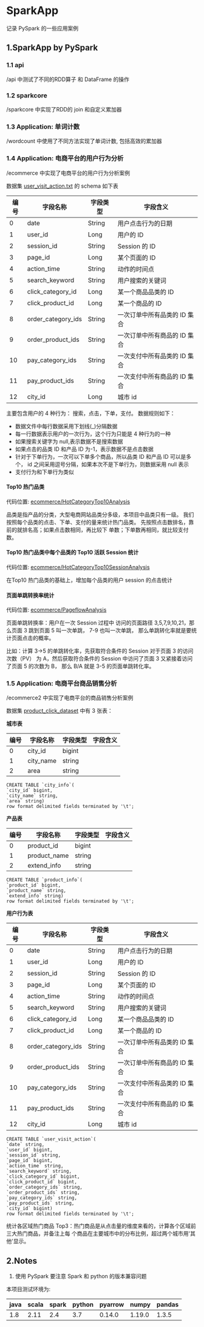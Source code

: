 
# SparkApp

记录 PySpark 的一些应用案例

## 1.SparkApp by PySpark

### 1.1 api

/api 中测试了不同的RDD算子 和 DataFrame 的操作 

### 1.2 sparkcore

/sparkcore 中实现了RDD的 join 和自定义累加器

### 1.3 Application: 单词计数

/wordcount 中使用了不同方法实现了单词计数, 包括高效的累加器

### 1.4 Application: 电商平台的用户行为分析

/ecommerce 中实现了电商平台的用户行为分析案例

数据集 [user_visit_action.txt](data/user_visit_action.txt) 的 schema 如下表

|  编号   | 字段名称  | 字段类型  |字段含义  |
|  ----  | ----  | ----  |----  |
| 0 | date | String | 用户点击行为的日期 |
| 1 | user_id | Long | 用户的 ID| 
| 2 | session_id | String | Session 的 ID| 
| 3 | page_id | Long | 某个页面的 ID| 
| 4 | action_time|  String|  动作的时间点| 
| 5 | search_keyword|  String|  用户搜索的关键词| 
| 6 | click_category_id | Long|  某一个商品品类的 ID| 
| 7 | click_product_id|  Long | 某一个商品的 ID| 
| 8 | order_category_ids|  String|  一次订单中所有品类的 ID 集合| 
| 9 |  order_product_ids|  String|  一次订单中所有商品的 ID 集合| 
| 10|  pay_category_ids|  String|  一次支付中所有品类的 ID 集合| 
| 11| pay_product_ids|  String|  一次支付中所有商品的 ID 集合| 
| 12|  city_id|  Long|  城市 id| 


主要包含用户的 4 种行为： 搜索，点击，下单，支付。
数据规则如下：

* 数据文件中每行数据采用下划线(_)分隔数据
* 每一行数据表示用户的一次行为，这个行为只能是 4 种行为的一种
* 如果搜索关键字为 null,表示数据不是搜索数据
* 如果点击的品类 ID 和产品 ID 为-1，表示数据不是点击数据
* 针对于下单行为，一次可以下单多个商品，所以品类 ID 和产品 ID 可以是多个， id 之间采用逗号分隔，如果本次不是下单行为，则数据采用 null 表示
* 支付行为和下单行为类似


####  Top10 热门品类

代码位置: [ecommerce/HotCategoryTop10Analysis](ecommerce/HotCategoryTop10Analysis.py)

品类是指产品的分类，大型电商网站品类分多级，本项目中品类只有一级。
我们按照每个品类的点击、下单、支付的量来统计热门品类。
先按照点击数排名，靠前的就排名高；如果点击数相同，再比较下
单数；下单数再相同，就比较支付数。

####  Top10 热门品类中每个品类的 Top10 活跃 Session 统计

代码位置: [ecommerce/HotCategoryTop10SessionAnalysis](ecommerce/HotCategoryTop10SessionAnalysis.py)

在Top10 热门品类的基础上，增加每个品类的用户 session 的点击统计

####  页面单跳转换率统计

代码位置: [ecommerce/PageflowAnalysis](ecommerce/PageflowAnalysis.py)

页面单跳转换率：用户在一次 Session 过程中
访问的页面路径 3,5,7,9,10,21，那么页面 3 跳到页面 5 叫一次单跳， 7-9 也叫一次单跳，
那么单跳转化率就是要统计页面点击的概率。

比如：计算 3->5 的单跳转化率，先获取符合条件的 Session 对于页面 3 的访问次数（PV）
为 A，然后获取符合条件的 Session 中访问了页面 3 又紧接着访问了页面 5 的次数为 B，
那么 B/A 就是 3-5 的页面单跳转化率。

### 1.5 Application: 电商平台商品销售分析

/ecommerce2 中实现了电商平台的商品销售分析案例

数据集 [product_click_dataset](data/product_click_dataset) 中有 3 张表： 

**城市表**

| 编号 | 字段名称 | 字段类型 |字段含义  |
| ---- | ----   | ---- |----  |
| 0 | city_id | bigint |  |
| 1 | city_name | string |  |
| 2 | area | string |  |

```
CREATE TABLE `city_info`(
`city_id` bigint,
`city_name` string,
`area` string)
row format delimited fields terminated by '\t';

```

**产品表**

| 编号 | 字段名称 | 字段类型 |字段含义  |
| ---- | ----   | ---- |----  |
| 0 | product_id | bigint |  |
| 1 | product_name | string |  |
| 2 | extend_info | string |  |

```
CREATE TABLE `product_info`(
`product_id` bigint,
`product_name` string,
`extend_info` string)
row format delimited fields terminated by '\t';

```

**用户行为表**

|  编号   | 字段名称  | 字段类型  |字段含义  |
|  ----  | ----  | ----  |----  |
| 0 | date | String | 用户点击行为的日期 |
| 1 | user_id | Long | 用户的 ID| 
| 2 | session_id | String | Session 的 ID| 
| 3 | page_id | Long | 某个页面的 ID| 
| 4 | action_time|  String|  动作的时间点| 
| 5 | search_keyword|  String|  用户搜索的关键词| 
| 6 | click_category_id | Long|  某一个商品品类的 ID| 
| 7 | click_product_id|  Long | 某一个商品的 ID| 
| 8 | order_category_ids|  String|  一次订单中所有品类的 ID 集合| 
| 9 |  order_product_ids|  String|  一次订单中所有商品的 ID 集合| 
| 10|  pay_category_ids|  String|  一次支付中所有品类的 ID 集合| 
| 11| pay_product_ids|  String|  一次支付中所有商品的 ID 集合| 
| 12|  city_id|  Long|  城市 id| 

```
CREATE TABLE `user_visit_action`(
`date` string,
`user_id` bigint,
`session_id` string,
`page_id` bigint,
`action_time` string,
`search_keyword` string,
`click_category_id` bigint,
`click_product_id` bigint,
`order_category_ids` string,
`order_product_ids` string,
`pay_category_ids` string,
`pay_product_ids` string,
`city_id` bigint)
row format delimited fields terminated by '\t';

```

统计各区域热门商品 Top3：热门商品是从点击量的维度来看的，计算各个区域前三大热门商品，并备注上每
个商品在主要城市中的分布比例，超过两个城市用'其他'显示。



## 2.Notes

1. 使用 PySpark 要注意 Spark 和 python 的版本兼容问题

本项目测试环境为:

java | scala | spark | python | pyarrow | numpy | pandas |     
-----| ------|-------| ------| ------|------| ------|
1.8  | 2.11  | 2.4   | 3.7 |  0.14.0 | 1.19.0|  1.3.5 |





